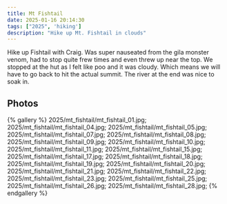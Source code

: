 ```yaml
---
title: Mt Fishtail
date: 2025-01-16 20:14:30
tags: ["2025", 'hiking']
description: "Hike up Mt. Fishtail in clouds"
---
```


Hike up Fishtail with Craig. Was super nauseated from the gila monster venom, had to stop quite frew times and even threw up near the top. We stopped at the hut as I felt like poo and it was cloudy. Which means we will have to go back to hit the actual summit.  The river at the end was nice to soak in.

## Photos

{% gallery %}
2025/mt_fishtail/mt_fishtail_01.jpg;
2025/mt_fishtail/mt_fishtail_04.jpg;
2025/mt_fishtail/mt_fishtail_05.jpg;
2025/mt_fishtail/mt_fishtail_07.jpg;
2025/mt_fishtail/mt_fishtail_08.jpg;
2025/mt_fishtail/mt_fishtail_09.jpg;
2025/mt_fishtail/mt_fishtail_10.jpg;
2025/mt_fishtail/mt_fishtail_11.jpg;
2025/mt_fishtail/mt_fishtail_15.jpg;
2025/mt_fishtail/mt_fishtail_17.jpg;
2025/mt_fishtail/mt_fishtail_18.jpg;
2025/mt_fishtail/mt_fishtail_19.jpg;
2025/mt_fishtail/mt_fishtail_20.jpg;
2025/mt_fishtail/mt_fishtail_21.jpg;
2025/mt_fishtail/mt_fishtail_22.jpg;
2025/mt_fishtail/mt_fishtail_23.jpg;
2025/mt_fishtail/mt_fishtail_25.jpg;
2025/mt_fishtail/mt_fishtail_26.jpg;
2025/mt_fishtail/mt_fishtail_28.jpg;
{% endgallery %}

